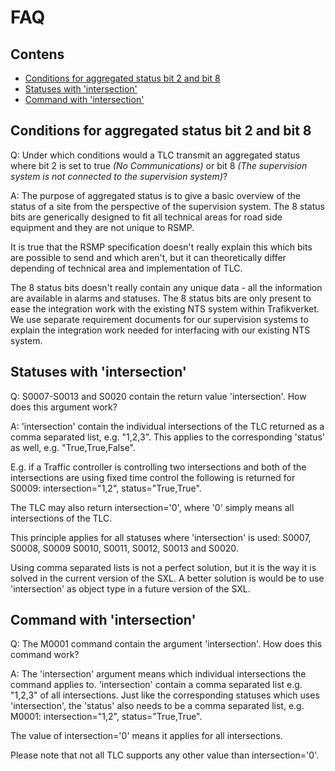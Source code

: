 FAQ
===

Contens
-------
+ [Conditions for aggregated status bit 2 and bit 8](#1)
+ [Statuses with 'intersection'](#2)
+ [Command with 'intersection'](#3)

<a id="1"></a>
Conditions for aggregated status bit 2 and bit 8
------------------------------------------------

Q: Under which conditions would a TLC transmit an aggregated status where bit 2
is set to true *(No Communications)* or bit 8 *(The supervision system is not
connected to the supervision system)*?

A: The purpose of aggregated status is to give a basic overview of the status
of a site from the perspective of the supervision system. The 8 status bits are
generically designed to fit all technical areas for road side equipment and they
are not unique to RSMP.

It is true that the RSMP specification doesn't really explain this which bits
are possible to send and which aren't, but it can theoretically differ depending
of technical area and implementation of TLC.

The 8 status bits doesn't really contain any unique data - all the information
are available in alarms and statuses. The 8 status bits are only present to ease
the integration work with the existing NTS system within Trafikverket. We use
separate requirement documents for our supervision systems to explain the
integration work needed for interfacing with our existing NTS system.

<a id="2"></a>
Statuses with 'intersection'
----------------------------

Q: S0007-S0013 and S0020 contain the return value 'intersection'.
How does this argument work?

A: 'intersection' contain the individual intersections of the TLC returned
as a comma separated list, e.g. "1,2,3". This applies to the corresponding
'status' as well, e.g. "True,True,False".

E.g. if a Traffic controller is controlling two intersections and both of
the intersections are using fixed time control the following is returned for
S0009: intersection="1,2", status="True,True".

The TLC may also return intersection='0', where '0' simply means all
intersections of the TLC.

This principle applies for all statuses where 'intersection' is used:
S0007, S0008, S0009 S0010, S0011, S0012, S0013 and S0020.

Using comma separated lists is not a perfect solution, but it is the way it is
solved in the current version of the SXL. A better solution is would be to use
'intersection' as object type in a future version of the SXL.

<a id="3"></a>
Command with 'intersection'
---------------------------

Q: The M0001 command contain the argument 'intersection'. How does this command
work?

A: The 'intersection' argument means which individual intersections the command
applies to. 'intersection' contain a comma separated list e.g. "1,2,3" of all
intersections. Just like the corresponding statuses which uses
'intersection', the 'status' also needs to be a comma separated list, e.g.
M0001: intersection="1,2", status="True,True".

The value of intersection='0' means it applies for all intersections.

Please note that not all TLC supports any other value than intersection='0'.

